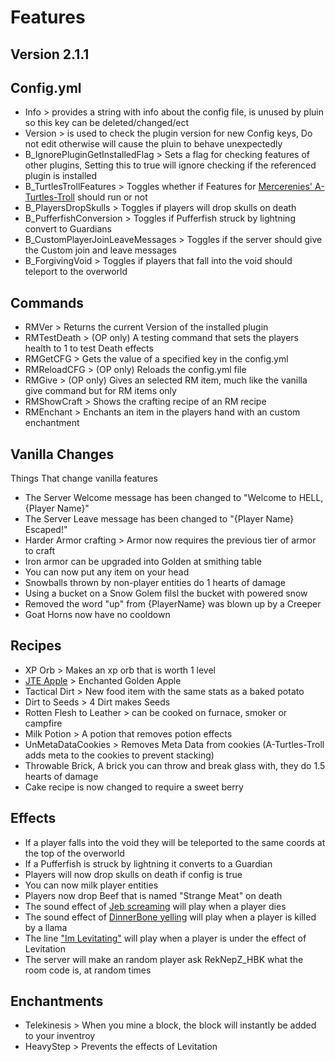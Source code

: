# Features

## Version 2.1.1

## Config.yml
* Info > provides a string with info about the config file, is unused by pluin so this key can be deleted/changed/ect
* Version > is used to check the plugin version for new Config keys, Do not edit otherwise will cause the pluin to behave unexpectedly 
* B_IgnorePluginGetInstalledFlag > Sets a flag for checking features of other plugins, Setting this to true will ignore checking if the referenced plugin is installed
* B_TurtlesTrollFeatures > Toggles whether if Features for [Mercerenies' A-Turtles-Troll](https://github.com/Mercerenies/a-turtles-troll) should run or not
* B_PlayersDropSkulls > Toggles if players will drop skulls on death
* B_PufferfishConversion > Toggles if Pufferfish struck by lightning convert to Guardians
* B_CustomPlayerJoinLeaveMessages > Toggles if the server should give the Custom join and leave messages
* B_ForgivingVoid > Toggles if players that fall into the void should teleport to the overworld

## Commands
* RMVer > Returns the current Version of the installed plugin
* RMTestDeath > (OP only) A testing command that sets the players health to 1 to test Death effects
* RMGetCFG > Gets the value of a specified key in the config.yml
* RMReloadCFG > (OP only) Reloads the config.yml file
* RMGive > (OP only) Gives an selected RM item, much like the vanilla give command but for RM items only
* RMShowCraft > Shows the crafting recipe of an RM recipe
* RMEnchant > Enchants an item in the players hand with an custom enchantment

## Vanilla Changes
Things That change vanilla features
* The Server Welcome message has been changed to "Welcome to HELL, {Player Name}"
* The Server Leave message has been changed to "{Player Name} Escaped!"
* Harder Armor crafting > Armor now requires the previous tier of armor to craft
* Iron armor can be upgraded into Golden at smithing table
* You can now put any item on your head
* Snowballs thrown by non-player entities do 1 hearts of damage
* Using a bucket on a Snow Golem filsl the bucket with powered snow
* Removed the word "up" from {PlayerName} was blown up by a Creeper
* Goat Horns now have no cooldown

## Recipes
* XP Orb > Makes an xp orb that is worth 1 level  
* [JTE Apple](https://www.minecraftforum.net/forums/minecraft-java-edition/discussion/2109197-the-secret-history-of-minecraft-with-proof#c1) > Enchanted Golden Apple
* Tactical Dirt > New food item with the same stats as a baked potato 
* Dirt to Seeds > 4 Dirt makes Seeds
* Rotten Flesh to Leather > can be cooked on furnace, smoker or campfire
* Milk Potion > A potion that removes potion effects
* UnMetaDataCookies > Removes Meta Data from cookies (A-Turtles-Troll adds meta to the cookies to prevent stacking)
* Throwable Brick, A brick you can throw and break glass with, they do 1.5 hearts of damage
* Cake recipe is now changed to require a sweet berry

## Effects
* If a player falls into the void they will be teleported to the same coords at the top of the overworld
* If a Pufferfish is struck by lightning it converts to a Guardian
* Players will now drop skulls on death if config is true
* You can now milk player entities 
* Players now drop Beef that is named "Strange Meat" on death
* The sound effect of [Jeb screaming](https://youtu.be/2BCFGjsrwyY?t=26) will play when a player dies
* The sound effect of [DinnerBone yelling](https://youtu.be/PpF8AaPyqhQ?t=120) will play when a player is killed by a llama
* The line ["Im Levitating"](https://youtu.be/GOhLQ4fchSc?t=27) will play when a player is under the effect of Levitation
* The server will make an random player ask RekNepZ_HBK what the room code is, at random times

## Enchantments
* Telekinesis > When you mine a block, the block will instantly be added to your inventroy
* HeavyStep > Prevents the effects of Levitation 

